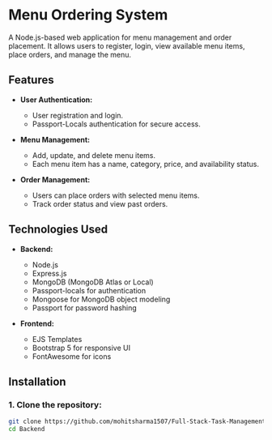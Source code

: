 # Menu Ordering System

A Node.js-based web application for menu management and order placement. It allows users to register, login, view available menu items, place orders, and manage the menu.

## Features

- **User Authentication:**
  - User registration and login.
  - Passport-Locals authentication for secure access.
  
- **Menu Management:**
  -  Add, update, and delete menu items.
  - Each menu item has a name, category, price, and availability status.
  
- **Order Management:**
  - Users can place orders with selected menu items.
  - Track order status and view past orders.

## Technologies Used

- **Backend:**
  - Node.js
  - Express.js
  - MongoDB (MongoDB Atlas or Local)
  - Passport-locals for authentication
  - Mongoose for MongoDB object modeling
  - Passport for password hashing
  
- **Frontend:**
  - EJS Templates
  - Bootstrap 5 for responsive UI
  - FontAwesome for icons

## Installation

### 1. Clone the repository:

```bash
git clone https://github.com/mohitsharma1507/Full-Stack-Task-Management-App/
cd Backend
